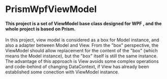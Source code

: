 # PrismWpfViewModel

#### This project is a set of ViewModel base class designed for WPF , and the whole project is based on Prism. 
In this project, view model is considered as a box for Model instance, and also a adapter between Model and View. 
From the "box" perspective, the ViewModel should allow replacement for the content of the "box" (which means the Model instance), but the "box" itself is still the same instance. The advantage of this approach is View avoids some complex operations and code-behind of changing DataContext, if View has already been established some conection with ViewModel instance.
 
